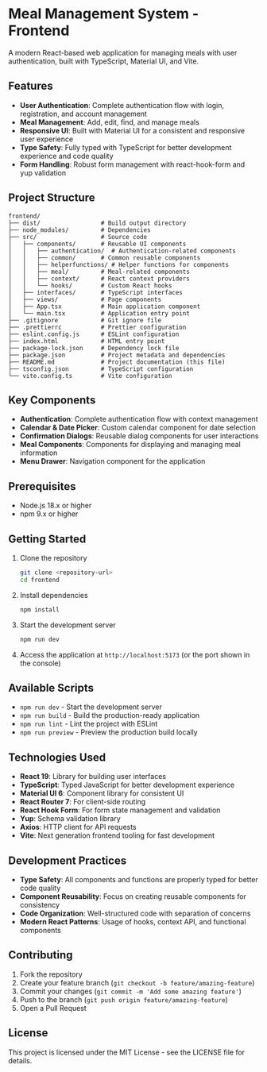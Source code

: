 # Meal Management System - Frontend

A modern React-based web application for managing meals with user authentication, built with TypeScript, Material UI, and Vite.

## Features

- **User Authentication**: Complete authentication flow with login, registration, and account management
- **Meal Management**: Add, edit, find, and manage meals
- **Responsive UI**: Built with Material UI for a consistent and responsive user experience
- **Type Safety**: Fully typed with TypeScript for better development experience and code quality
- **Form Handling**: Robust form management with react-hook-form and yup validation

## Project Structure

```
frontend/
├── dist/                 # Build output directory
├── node_modules/         # Dependencies
├── src/                  # Source code
│   ├── components/       # Reusable UI components
│   │   ├── authentication/  # Authentication-related components
│   │   ├── common/       # Common reusable components
│   │   ├── helperfunctions/ # Helper functions for components
│   │   ├── meal/         # Meal-related components
│   │   ├── context/      # React context providers
│   │   └── hooks/        # Custom React hooks
│   ├── interfaces/       # TypeScript interfaces
│   ├── views/            # Page components
│   ├── App.tsx           # Main application component
│   └── main.tsx          # Application entry point
├── .gitignore            # Git ignore file
├── .prettierrc           # Prettier configuration
├── eslint.config.js      # ESLint configuration
├── index.html            # HTML entry point
├── package-lock.json     # Dependency lock file
├── package.json          # Project metadata and dependencies
├── README.md             # Project documentation (this file)
├── tsconfig.json         # TypeScript configuration
└── vite.config.ts        # Vite configuration
```

## Key Components

- **Authentication**: Complete authentication flow with context management
- **Calendar & Date Picker**: Custom calendar component for date selection
- **Confirmation Dialogs**: Reusable dialog components for user interactions
- **Meal Components**: Components for displaying and managing meal information
- **Menu Drawer**: Navigation component for the application

## Prerequisites

- Node.js 18.x or higher
- npm 9.x or higher

## Getting Started

1. Clone the repository

   ```bash
   git clone <repository-url>
   cd frontend
   ```

2. Install dependencies

   ```bash
   npm install
   ```

3. Start the development server

   ```bash
   npm run dev
   ```

4. Access the application at `http://localhost:5173` (or the port shown in the console)

## Available Scripts

- `npm run dev` - Start the development server
- `npm run build` - Build the production-ready application
- `npm run lint` - Lint the project with ESLint
- `npm run preview` - Preview the production build locally

## Technologies Used

- **React 19**: Library for building user interfaces
- **TypeScript**: Typed JavaScript for better development experience
- **Material UI 6**: Component library for consistent UI
- **React Router 7**: For client-side routing
- **React Hook Form**: For form state management and validation
- **Yup**: Schema validation library
- **Axios**: HTTP client for API requests
- **Vite**: Next generation frontend tooling for fast development

## Development Practices

- **Type Safety**: All components and functions are properly typed for better code quality
- **Component Reusability**: Focus on creating reusable components for consistency
- **Code Organization**: Well-structured code with separation of concerns
- **Modern React Patterns**: Usage of hooks, context API, and functional components

## Contributing

1. Fork the repository
2. Create your feature branch (`git checkout -b feature/amazing-feature`)
3. Commit your changes (`git commit -m 'Add some amazing feature'`)
4. Push to the branch (`git push origin feature/amazing-feature`)
5. Open a Pull Request

## License

This project is licensed under the MIT License - see the LICENSE file for details.
